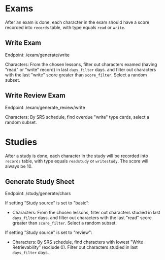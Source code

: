 # Exams

After an exam is done, each character in the exam should have a score recorded into `records` table, with type equals `read` or `write`.

## Write Exam

Endpoint: /exam/generate/write

Characters: From the chosen lessons, filter out characters examed (having "read" or "write" record) in last `days_filter` days. and filter out characters with the last "write" score greater than `score_filter`. Select a random subset.

## Write Review Exam

Endpoint: /exam/generate_review/write

Characters: By SRS schedule, find overdue "write" type cards, select a random subset.

# Studies

After a study is done, each character in the study will be recorded into `records` table, with type equals `readstudy` or `writestudy`. The score will always be 10.

## Generate Study Sheet

Endpoint: /study/generate/chars

If setting "Study source" is set to "basic":

- Characters: From the chosen lessons, filter out characters studied in last `days_filter` days. and filter out characters with the last "read" score greater than `score_filter`. Select a random subset.

If setting "Study source" is set to "review":

- Characters: By SRS schedule, find characters with lowest "Write Retrievability" (exclude 0). Filter out characters studied in last `days_filter` days.